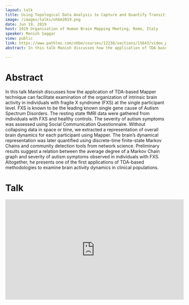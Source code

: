 ```yaml
---
layout: talk
title: Using Topological Data Analysis to Capture and Quantify Transitions in Intrinsic Brain Activity in Individuals with Fragile X Syndrome 
image: /images/talks/ohbm2019.png
date: Jun 19, 2019
host: 2019 Organization of Human Brain Mapping Meeting, Rome, Italy 
speaker: Manish Saggar
view: public
link: https://www.pathlms.com/ohbm/courses/12238/sections/15843/video_presentations/138201
abstract: In this talk Manish discusses how the application of TDA-based Mapper technique can facilitate examination of the organization of intrinsic brain activity in individuals with fragile X syndrome (FXS) at the single participant level. FXS is known to be the leading known single gene cause of Autism Spectrum Disorders. The resting state fMRI data were gathered from individuals with FXS and healthy controls. The severity of autism symptoms was assessed using Social Communication Questionnaire. Without collapsing data in space or time, we extracted a representation of overall brain dynamics for each participant using Mapper. The brain’s dynamical representation was later quantified using discrete-time finite-state Markov Chains and community detection tools from network science. Preliminary results suggest a relation between the average degree of a Markov Chain graph and severity of autism symptoms observed in individuals with FXS. Altogether, he presents one of the first applications of TDA-based methodologies to examine brain activity dynamics in clinical populations. 

---
```


# Abstract
In this talk Manish discusses how the application of TDA-based Mapper technique can facilitate examination of the organization of intrinsic brain activity in individuals with fragile X syndrome (FXS) at the single participant level. FXS is known to be the leading known single gene cause of Autism Spectrum Disorders. The resting state fMRI data were gathered from individuals with FXS and healthy controls. The severity of autism symptoms was assessed using Social Communication Questionnaire. Without collapsing data in space or time, we extracted a representation of overall brain dynamics for each participant using Mapper. The brain’s dynamical representation was later quantified using discrete-time finite-state Markov Chains and community detection tools from network science. Preliminary results suggest a relation between the average degree of a Markov Chain graph and severity of autism symptoms observed in individuals with FXS. Altogether, he presents one of the first applications of TDA-based methodologies to examine brain activity dynamics in clinical populations. 

# Talk

<div class="embed-responsive embed-responsive-16by9">
  <iframe width="560" height="315" src="https://www.pathlms.com/ohbm/courses/12238/sections/15843/video_presentations/138201" frameborder="0" allowfullscreen></iframe>

</div>
<br>

